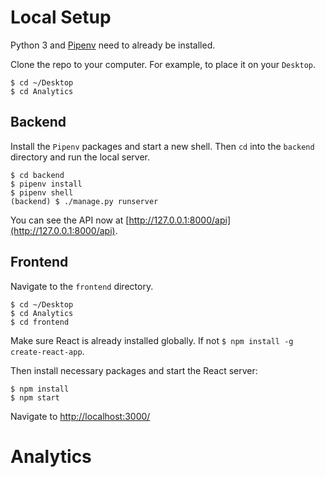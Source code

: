 # Local Setup

Python 3 and [Pipenv](https://docs.pipenv.org/) need to already be installed.

Clone the repo to your computer. For example, to place it on your `Desktop`.

```
$ cd ~/Desktop
$ cd Analytics
```

## Backend

Install the `Pipenv` packages and start a new shell. Then `cd` into the `backend` directory and run the local server.

```
$ cd backend
$ pipenv install
$ pipenv shell
(backend) $ ./manage.py runserver
```

You can see the API now at [http://127.0.0.1:8000/api](http://127.0.0.1:8000/api).

## Frontend

Navigate to the `frontend` directory.

```
$ cd ~/Desktop
$ cd Analytics
$ cd frontend
```

Make sure React is already installed globally. If not `$ npm install -g create-react-app`.

Then install necessary packages and start the React server:

```
$ npm install
$ npm start
```

Navigate to [http://localhost:3000/](http://localhost:3000/) 
# Analytics
